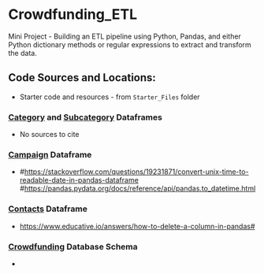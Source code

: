 # Crowdfunding_ETL
Mini Project - Building an ETL pipeline using Python, Pandas, and either Python dictionary methods or regular expressions to extract and transform the data.

## Code Sources and Locations:

- Starter code and resources - from `Starter_Files` folder

### [Category](Resources/category.csv) and [Subcategory](Resources/subcategory.csv) Dataframes

- No sources to cite

### [Campaign](Resources/campaign.csv) Dataframe

- #https://stackoverflow.com/questions/19231871/convert-unix-time-to-readable-date-in-pandas-dataframe
#https://pandas.pydata.org/docs/reference/api/pandas.to_datetime.html 

### [Contacts](Resources/contacts.xlsx) Dataframe

- https://www.educative.io/answers/how-to-delete-a-column-in-pandas#

### [Crowdfunding](crowdfunding_db.sql) Database Schema

-
